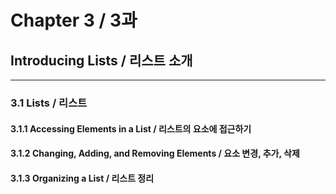 # Chapter 3 / 3과

## Introducing Lists / 리스트 소개

---

### 3.1 Lists / 리스트

#### 3.1.1 Accessing Elements in a List / 리스트의 요소에 접근하기

#### 3.1.2 Changing, Adding, and Removing Elements / 요소 변경, 추가, 삭제

#### 3.1.3 Organizing a List / 리스트 정리
